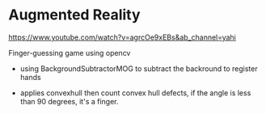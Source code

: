 # Augmented Reality
<https://www.youtube.com/watch?v=agrcOe9xEBs&ab_channel=yahi>

Finger-guessing game using opencv

- using BackgroundSubtractorMOG to subtract the backround to register hands

- applies convexhull then count convex hull defects, if the angle is less than 90 degrees, it's a finger.

